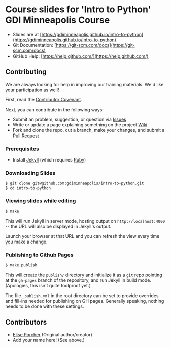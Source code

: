 # Course slides for 'Intro to Python' GDI Minneapolis Course

* Slides are at [https://gdiminneapolis.github.io/intro-to-python](https://gdiminneapolis.github.io/intro-to-python)
* Git Documentation: [https://git-scm.com/docs](https://git-scm.com/docs)
* GitHub Help: [https://help.github.com/](https://help.github.com/)

## Contributing

We are always looking for help in improving our training materials. We'd like your participation as well!

First, read the [Contributor Covenant](CONTRIBUTOR_COVENANT.md).

Next, you can contribute in the following ways:

* Submit an problem, suggestion, or question via [Issues](https://github.com/gdiminneapolis/intro-to-python/issues)
* Write or update a page explaining something on the project [Wiki](https://github.com/gdiminneapolis/intro-to-python/wiki)
* Fork and clone the repo, cut a branch, make your changes, and submit a [Pull Request](https://github.com/gdiminneapolis/intro-to-python/pulls)

### Prerequisites

* Install [Jekyll](https://jekyllrb.com) (which requires [Ruby](http://ruby-lang.org))

### Downloading Slides

    $ git clone git@github.com:gdiminneapolis/intro-to-python.git
    $ cd intro-to-python

### Viewing slides while editing

    $ make

This will run Jekyll in server mode, hosting output on `http://localhost:4000` -- the URL will also be displayed in Jekyll's output.

Launch your browser at that URL and you can refresh the view every time you make a change.

### Publishing to Github Pages

    $ make publish

This will create the `publish/` directory and initialize it as a `git` repo pointing at the `gh-pages` branch of the repository, and run Jekyll in build mode. (Apologies, this isn't quite foolproof yet.)

The file `_publish.yml` in the root directory can be set to provide overrides and fill-ins needed for publishing on GH pages. Generally speaking, nothing needs to be done with these settings.

## Contributors

* [Elise Porcher](https://twitter.com/elise0012) (Original author/creator)
* Add your name here! (See above.)
